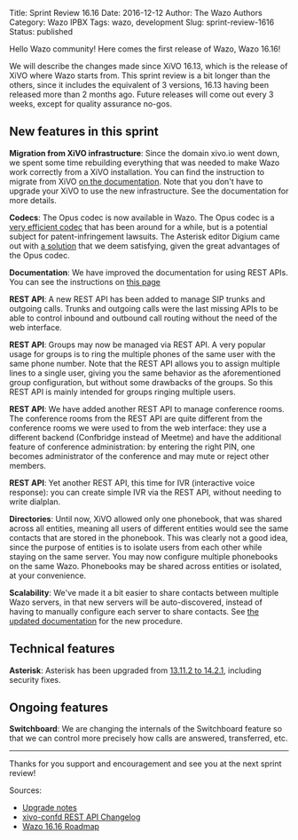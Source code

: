 Title: Sprint Review 16.16
Date: 2016-12-12
Author: The Wazo Authors
Category: Wazo IPBX
Tags: wazo, development
Slug: sprint-review-1616
Status: published

Hello Wazo community! Here comes the first release of Wazo, Wazo 16.16!

We will describe the changes made since XiVO 16.13, which is the release of XiVO where Wazo starts from. This sprint review is a bit longer than the others, since it includes the equivalent of 3 versions, 16.13 having been released more than 2 months ago. Future releases will come out every 3 weeks, except for quality assurance no-gos.

New features in this sprint
---------------------------

**Migration from XiVO infrastructure**: Since the domain xivo.io went down, we spent some time rebuilding everything that was needed to make Wazo work correctly from a XiVO installation. You can find the instruction to migrate from XiVO [on the documentation](http://documentation.wazo.community/en/wazo-16.16/upgrade/16.16/xivo_to_wazo.html). Note that you don't have to upgrade your XiVO to use the new infrastructure. See the documentation for more details.

**Codecs**: The Opus codec is now available in Wazo. The Opus codec is a [very efficient codec](http://opus-codec.org/comparison/) that has been around for a while, but is a potential subject for patent-infringement lawsuits. The Asterisk editor Digium came out with [a solution](http://blogs.digium.com/2016/09/30/opus-in-asterisk/) that we deem satisfying, given the great advantages of the Opus codec.

**Documentation**: We have improved the documentation for using REST APIs. You can see the instructions on [this page](http://documentation.wazo.community/en/wazo-16.16/api_sdk/rest_api/quickstart.html)

**REST API**: A new REST API has been added to manage SIP trunks and outgoing calls. Trunks and outgoing calls were the last missing APIs to be able to control inbound and outbound call routing without the need of the web interface.

**REST API**: Groups may now be managed via REST API. A very popular usage for groups is to ring the multiple phones of the same user with the same phone number. Note that the REST API allows you to assign multiple lines to a single user, giving you the same behavior as the aforementioned group configuration, but without some drawbacks of the groups. So this REST API is mainly intended for groups ringing multiple users.

**REST API**: We have added another REST API to manage conference rooms. The conference rooms from the REST API are quite different from the conference rooms we were used to from the web interface: they use a different backend (Confbridge instead of Meetme) and have the additional feature of conference administration: by entering the right PIN, one becomes administrator of the conference and may mute or reject other members.

**REST API**: Yet another REST API, this time for IVR (interactive voice response): you can create simple IVR via the REST API, without needing to write dialplan.

**Directories**: Until now, XiVO allowed only one phonebook, that was shared across all entities, meaning all users of different entities would see the same contacts that are stored in the phonebook. This was clearly not a good idea, since the purpose of entities is to isolate users from each other while staying on the same server. You may now configure multiple phonebooks on the same Wazo. Phonebooks may be shared across entities or isolated, at your convenience.

**Scalability**: We've made it a bit easier to share contacts between multiple Wazo servers, in that new servers will be auto-discovered, instead of having to manually configure each server to share contacts. See [the updated documentation](http://documentation.wazo.community/en/wazo-16.16/scalability_and_distributed_systems/contact_and_presence_sharing.html) for the new procedure.

Technical features
------------------

**Asterisk**: Asterisk has been upgraded from [13.11.2 to 14.2.1](http://downloads.asterisk.org/pub/telephony/asterisk/ChangeLog-14-current), including security fixes.


Ongoing features
----------------

**Switchboard**: We are changing the internals of the Switchboard feature so that we can control more precisely how calls are answered, transferred, etc.

---

Thanks for you support and encouragement and see you at the next sprint review!

Sources:

* [Upgrade notes](http://documentation.wazo.community/en/wazo-16.16/upgrade/upgrade.html#upgrade-notes)
* [xivo-confd REST API Changelog](http://documentation.wazo.community/en/wazo-16.16/api_sdk/rest_api/confd/changelog.html)
* [Wazo 16.16 Roadmap](http://projects.wazo.community/versions/252)
